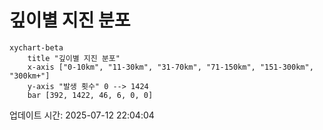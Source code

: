 # 깊이별 지진 분포

```mermaid
xychart-beta
    title "깊이별 지진 분포"
    x-axis ["0-10km", "11-30km", "31-70km", "71-150km", "151-300km", "300km+"]
    y-axis "발생 횟수" 0 --> 1424
    bar [392, 1422, 46, 6, 0, 0]
```

업데이트 시간: 2025-07-12 22:04:04
